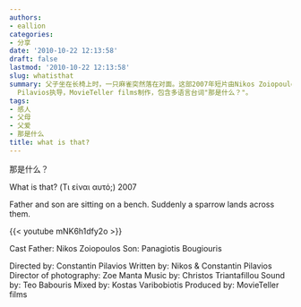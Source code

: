 ```yaml
---
authors:
- eallion
categories:
- 分享
date: '2010-10-22 12:13:58'
draft: false
lastmod: '2010-10-22 12:13:58'
slug: whatisthat
summary: 父子坐在长椅上时，一只麻雀突然落在对面。这部2007年短片由Nikos Zoiopoulos和Panagiotis Bougiouris主演，Constantin
  Pilavios执导，MovieTeller films制作，包含多语言台词"那是什么？"。
tags:
- 感人
- 父母
- 父爱
- 那是什么
title: what is that?
---
```


那是什么？

What is that? (Τι είναι αυτό;) 2007

Father and son are sitting on a bench. Suddenly a sparrow lands across them.

{{< youtube mNK6h1dfy2o >}}

Cast
Father: Nikos Zoiopoulos
Son: Panagiotis Bougiouris

Directed by: Constantin Pilavios
Written by: Nikos & Constantin Pilavios
Director of photography: Zoe Manta
Music by: Christos Triantafillou
Sound by: Teo Babouris
Mixed by: Kostas Varibobiotis
Produced by: MovieTeller films